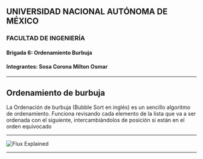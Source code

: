 ## UNIVERSIDAD NACIONAL AUTÓNOMA DE MÉXICO

### FACULTAD DE INGENIERÍA

#### Brigada 6: Ordenamiento Burbuja

#### Integrantes: Sosa Corona Milton Osmar



---

## Ordenamiento de burbuja

La Ordenación de burbuja (Bubble Sort en inglés) es un sencillo algoritmo de ordenamiento. 
Funciona revisando cada elemento de la lista que va a ser ordenada con el siguiente, 
intercambiándolos de posición si están en el orden equivocado

---

![Flux Explained](https://es.wikipedia.org/wiki/Ordenamiento_de_burbuja#/media/File:Bubble-sort-example-300px.gif)

---

